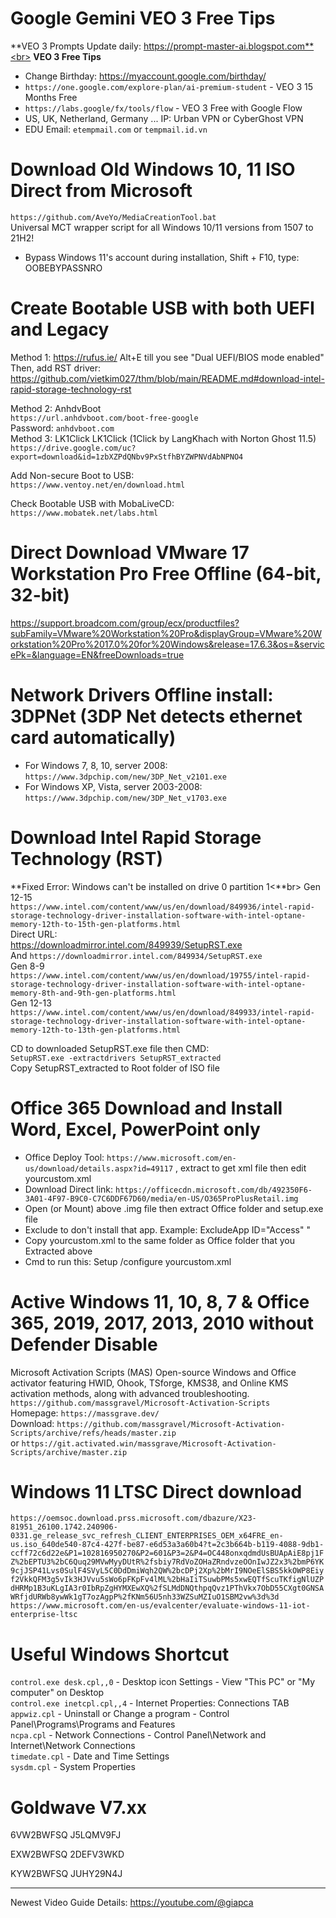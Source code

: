 # Google Gemini VEO 3 Free Tips
**VEO 3 Prompts Update daily: https://prompt-master-ai.blogspot.com**<br>
**VEO 3 Free Tips**
* Change Birthday: https://myaccount.google.com/birthday/
* `https://one.google.com/explore-plan/ai-premium-student` - VEO 3 15 Months Free
* `https://labs.google/fx/tools/flow` - VEO 3 Free with Google Flow
* US, UK, Netherland, Germany ... IP: Urban VPN or CyberGhost VPN
* EDU Email: `etempmail.com` or `tempmail.id.vn`
 
# Download Old Windows 10, 11 ISO Direct from Microsoft
`https://github.com/AveYo/MediaCreationTool.bat`<br>
Universal MCT wrapper script for all Windows 10/11 versions from 1507 to 21H2!<br>
* Bypass Windows 11's account during installation, Shift + F10, type: OOBEBYPASSNRO

# Create Bootable USB with both UEFI and Legacy
Method 1: https://rufus.ie/
Alt+E till you see "Dual UEFI/BIOS mode enabled"<br>
Then, add RST driver: https://github.com/vietkim027/thm/blob/main/README.md#download-intel-rapid-storage-technology-rst

Method 2: AnhdvBoot<br>
`https://url.anhdvboot.com/boot-free-google`<br>
Password: `anhdvboot.com`<br>
Method 3: LK1Click
LK1Click (1Click by LangKhach with Norton Ghost 11.5)<br>
`https://drive.google.com/uc?export=download&id=1zbXZPdQNbv9PxStfhBYZWPNVdAbNPNO4`<br>

Add Non-secure Boot to USB:<br>
`https://www.ventoy.net/en/download.html`<br>

Check Bootable USB with MobaLiveCD:<br>
`https://www.mobatek.net/labs.html`<br>

# Direct Download VMware 17 Workstation Pro Free Offline (64-bit, 32-bit)</br>
https://support.broadcom.com/group/ecx/productfiles?subFamily=VMware%20Workstation%20Pro&displayGroup=VMware%20Workstation%20Pro%2017.0%20for%20Windows&release=17.6.3&os=&servicePk=&language=EN&freeDownloads=true

# Network Drivers Offline install: 3DPNet (3DP Net detects ethernet card automatically)<br>
* For Windows 7, 8, 10, server 2008: `https://www.3dpchip.com/new/3DP_Net_v2101.exe`<br>
* For Windows XP, Vista, server 2003-2008: `https://www.3dpchip.com/new/3DP_Net_v1703.exe`<br>

# Download Intel Rapid Storage Technology (RST)<br>
**Fixed Error: Windows can't be installed on drive 0 partition 1<**br>
Gen 12-15<br>
`https://www.intel.com/content/www/us/en/download/849936/intel-rapid-storage-technology-driver-installation-software-with-intel-optane-memory-12th-to-15th-gen-platforms.html`<br>
Direct URL:<br>
https://downloadmirror.intel.com/849939/SetupRST.exe<br>
And
`https://downloadmirror.intel.com/849934/SetupRST.exe`<br>
Gen 8-9<br>
`https://www.intel.com/content/www/us/en/download/19755/intel-rapid-storage-technology-driver-installation-software-with-intel-optane-memory-8th-and-9th-gen-platforms.html`<br>
Gen 12-13<br>
`https://www.intel.com/content/www/us/en/download/849933/intel-rapid-storage-technology-driver-installation-software-with-intel-optane-memory-12th-to-13th-gen-platforms.html`<br>

CD to downloaded SetupRST.exe file then CMD:<br>
`SetupRST.exe -extractdrivers SetupRST_extracted`<br>
Copy SetupRST_extracted to Root folder of ISO file

# Office 365 Download and Install Word, Excel, PowerPoint only<br>
* Office Deploy Tool: `https://www.microsoft.com/en-us/download/details.aspx?id=49117` , extract to get xml file then edit yourcustom.xml
* Download Direct link: `https://officecdn.microsoft.com/db/492350F6-3A01-4F97-B9C0-C7C6DDF67D60/media/en-US/O365ProPlusRetail.img`<br>
* Open (or Mount) above .img file then extract Office folder and setup.exe file<br>
* Exclude to don't install that app. Example: ExcludeApp ID="Access" "<br>
* Copy yourcustom.xml to the same folder as Office folder that you Extracted above<br>
* Cmd to run this: Setup /configure yourcustom.xml<br>

# Active Windows 11, 10, 8, 7 & Office 365, 2019, 2017, 2013, 2010 without Defender Disable<br>
Microsoft Activation Scripts (MAS) Open-source Windows and Office activator featuring HWID, Ohook, TSforge, KMS38, and Online KMS activation methods, along with advanced troubleshooting.<br>
`https://github.com/massgravel/Microsoft-Activation-Scripts`<br>
Homepage: `https://massgrave.dev/`<br>
Download: `https://github.com/massgravel/Microsoft-Activation-Scripts/archive/refs/heads/master.zip`<br>
or
`https://git.activated.win/massgrave/Microsoft-Activation-Scripts/archive/master.zip`<br>

# Windows 11 LTSC Direct download
`https://oemsoc.download.prss.microsoft.com/dbazure/X23-81951_26100.1742.240906-0331.ge_release_svc_refresh_CLIENT_ENTERPRISES_OEM_x64FRE_en-us.iso_640de540-87c4-427f-be87-e6d53a3a60b4?t=2c3b664b-b119-4088-9db1-ccff72c6d22e&P1=102816950270&P2=601&P3=2&P4=OC448onxqdmdUsBUApAiE8pj1FZ%2bEPTU3%2bC6Quq29MVwMyyDUtR%2fsbiy7RdVoZOHaZRndvzeOOnIwJZ2x3%2bmP6YK9cjJSP41Lvs0SulF4SVyL5C0DdDmiWqh2QW%2bcDPj2Xp%2bMrI9NOeElSBS5kkOWP8Eiyf2VkkQFM3g5vIk3HJVvu5sWo6pFKpFv4lML%2bHaIiTSuwbPMs5xwEQTfScuTKfigNlUZPdHRMp1B3uKLgIA3r0IbRpZgHYMXEwXQ%2fSLMdDNQthpqQvz1PThVkx7ObD55CXgt0GNSAWRfjdURWb8ywWk1gT7ozAgpP%2fKNm56U5nh33WZSuMZIuO1SBM2vw%3d%3d`<br>
`https://www.microsoft.com/en-us/evalcenter/evaluate-windows-11-iot-enterprise-ltsc`<br>

# Useful Windows Shortcut
`control.exe desk.cpl,,0` - Desktop icon Settings - View "This PC" or "My computer" on Desktop<br>
`control.exe inetcpl.cpl,,4` - Internet Properties: Connections TAB<br>
`appwiz.cpl` - Uninstall or Change a program - Control Panel\Programs\Programs and Features<br>
`ncpa.cpl` - Network Connections - Control Panel\Network and Internet\Network Connections<br>
`timedate.cpl` - Date and Time Settings<br>
`sysdm.cpl` - System Properties<br>  

# Goldwave V7.xx
6VW2BWFSQ
J5LQMV9FJ

EXW2BWFSQ
2DEFV3WKD

KYW2BWFSQ
JUHY29N4J<br>

***
Newest Video Guide Details: https://youtube.com/@giapca
